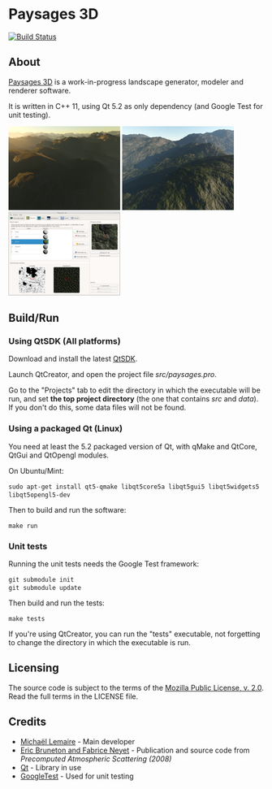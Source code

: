 # Paysages 3D

[![Build Status](https://travis-ci.org/thunderk/paysages3d.png)](https://travis-ci.org/thunderk/paysages3d)


## About

[Paysages 3D](http://www.paysages3d.com) is a work-in-progress landscape generator, modeler and renderer software.

It is written in C++ 11, using Qt 5.2 as only dependency (and Google Test for unit testing).

[![Screenshot 1](data/screenshots/small1.jpg)](data/screenshots/large1.jpg) [![Screenshot 2](data/screenshots/small2.jpg)](data/screenshots/large2.jpg) [![Screenshot 3](data/screenshots/small3.jpg)](data/screenshots/large3.jpg)


## Build/Run

### Using QtSDK (All platforms)

Download and install the latest [QtSDK](http://qt-project.org/downloads).

Launch QtCreator, and open the project file *src/paysages.pro*.

Go to the "Projects" tab to edit the directory in which the executable will be run, and set **the top project directory** (the one that contains *src* and *data*). If you don't do this, some data files will not be found.

### Using a packaged Qt (Linux)

You need at least the 5.2 packaged version of Qt, with qMake and QtCore, QtGui and QtOpengl modules.

On Ubuntu/Mint:

    sudo apt-get install qt5-qmake libqt5core5a libqt5gui5 libqt5widgets5 libqt5opengl5-dev

Then to build and run the software:

    make run

### Unit tests

Running the unit tests needs the Google Test framework:

    git submodule init
    git submodule update

Then build and run the tests:

    make tests

If you're using QtCreator, you can run the "tests" executable, not forgetting to change the directory in which the executable is run.


## Licensing

The source code is subject to the terms of the [Mozilla Public License, v. 2.0](http://mozilla.org/MPL/2.0/). Read the full terms in the LICENSE file.


## Credits

* [Michaël Lemaire](http://thunderk.net) - Main developer
* [Eric Bruneton and Fabrice Neyet](http://www-evasion.imag.fr/Membres/Eric.Bruneton/) - Publication and source code from *Precomputed Atmospheric Scattering (2008)*
* [Qt](http://qt-project.org/) - Library in use
* [GoogleTest](https://code.google.com/p/googletest/) - Used for unit testing
